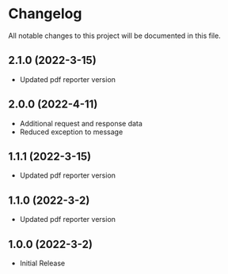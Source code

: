 # Changelog
All notable changes to this project will be documented in this file.

## 2.1.0 (2022-3-15)

* Updated pdf reporter version

## 2.0.0 (2022-4-11)

* Additional request and response data
* Reduced exception to message

## 1.1.1 (2022-3-15)

* Updated pdf reporter version

## 1.1.0 (2022-3-2)

* Updated pdf reporter version

## 1.0.0 (2022-3-2)

* Initial Release